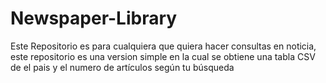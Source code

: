 # Newspaper-Library
Este Repositorio es para cualquiera que quiera hacer consultas en noticia, este repositorio es una version simple en la cual se obtiene una tabla CSV de el pais y el numero de artículos según tu búsqueda
